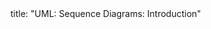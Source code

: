 <frontmatter>
title: "UML: Sequence Diagrams: Introduction"
</frontmatter>

<include src="unit-inPage-asFlat.md" boilerplate />